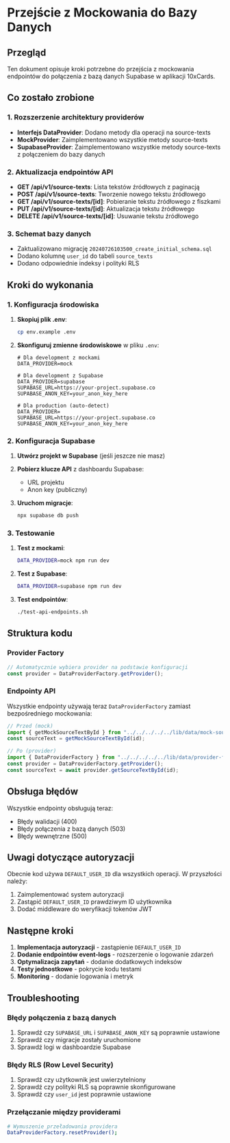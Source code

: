 # Przejście z Mockowania do Bazy Danych

## Przegląd

Ten dokument opisuje kroki potrzebne do przejścia z mockowania endpointów do połączenia z bazą danych Supabase w aplikacji 10xCards.

## Co zostało zrobione

### 1. Rozszerzenie architektury providerów

- **Interfejs DataProvider**: Dodano metody dla operacji na source-texts
- **MockProvider**: Zaimplementowano wszystkie metody source-texts
- **SupabaseProvider**: Zaimplementowano wszystkie metody source-texts z połączeniem do bazy danych

### 2. Aktualizacja endpointów API

- **GET /api/v1/source-texts**: Lista tekstów źródłowych z paginacją
- **POST /api/v1/source-texts**: Tworzenie nowego tekstu źródłowego
- **GET /api/v1/source-texts/[id]**: Pobieranie tekstu źródłowego z fiszkami
- **PUT /api/v1/source-texts/[id]**: Aktualizacja tekstu źródłowego
- **DELETE /api/v1/source-texts/[id]**: Usuwanie tekstu źródłowego

### 3. Schemat bazy danych

- Zaktualizowano migrację `20240726103500_create_initial_schema.sql`
- Dodano kolumnę `user_id` do tabeli `source_texts`
- Dodano odpowiednie indeksy i polityki RLS

## Kroki do wykonania

### 1. Konfiguracja środowiska

1. **Skopiuj plik .env**:

   ```bash
   cp env.example .env
   ```

2. **Skonfiguruj zmienne środowiskowe** w pliku `.env`:

   ```env
   # Dla development z mockami
   DATA_PROVIDER=mock

   # Dla development z Supabase
   DATA_PROVIDER=supabase
   SUPABASE_URL=https://your-project.supabase.co
   SUPABASE_ANON_KEY=your_anon_key_here

   # Dla production (auto-detect)
   DATA_PROVIDER=
   SUPABASE_URL=https://your-project.supabase.co
   SUPABASE_ANON_KEY=your_anon_key_here
   ```

### 2. Konfiguracja Supabase

1. **Utwórz projekt w Supabase** (jeśli jeszcze nie masz)

2. **Pobierz klucze API** z dashboardu Supabase:

   - URL projektu
   - Anon key (publiczny)

3. **Uruchom migracje**:
   ```bash
   npx supabase db push
   ```

### 3. Testowanie

1. **Test z mockami**:

   ```bash
   DATA_PROVIDER=mock npm run dev
   ```

2. **Test z Supabase**:

   ```bash
   DATA_PROVIDER=supabase npm run dev
   ```

3. **Test endpointów**:
   ```bash
   ./test-api-endpoints.sh
   ```

## Struktura kodu

### Provider Factory

```typescript
// Automatycznie wybiera provider na podstawie konfiguracji
const provider = DataProviderFactory.getProvider();
```

### Endpointy API

Wszystkie endpointy używają teraz `DataProviderFactory` zamiast bezpośredniego mockowania:

```typescript
// Przed (mock)
import { getMockSourceTextById } from "../../../../../lib/data/mock-source-text-store";
const sourceText = getMockSourceTextById(id);

// Po (provider)
import { DataProviderFactory } from "../../../../../lib/data/provider-factory";
const provider = DataProviderFactory.getProvider();
const sourceText = await provider.getSourceTextById(id);
```

## Obsługa błędów

Wszystkie endpointy obsługują teraz:

- Błędy walidacji (400)
- Błędy połączenia z bazą danych (503)
- Błędy wewnętrzne (500)

## Uwagi dotyczące autoryzacji

Obecnie kod używa `DEFAULT_USER_ID` dla wszystkich operacji. W przyszłości należy:

1. Zaimplementować system autoryzacji
2. Zastąpić `DEFAULT_USER_ID` prawdziwym ID użytkownika
3. Dodać middleware do weryfikacji tokenów JWT

## Następne kroki

1. **Implementacja autoryzacji** - zastąpienie `DEFAULT_USER_ID`
2. **Dodanie endpointów event-logs** - rozszerzenie o logowanie zdarzeń
3. **Optymalizacja zapytań** - dodanie dodatkowych indeksów
4. **Testy jednostkowe** - pokrycie kodu testami
5. **Monitoring** - dodanie logowania i metryk

## Troubleshooting

### Błędy połączenia z bazą danych

1. Sprawdź czy `SUPABASE_URL` i `SUPABASE_ANON_KEY` są poprawnie ustawione
2. Sprawdź czy migracje zostały uruchomione
3. Sprawdź logi w dashboardzie Supabase

### Błędy RLS (Row Level Security)

1. Sprawdź czy użytkownik jest uwierzytelniony
2. Sprawdź czy polityki RLS są poprawnie skonfigurowane
3. Sprawdź czy `user_id` jest poprawnie ustawione

### Przełączanie między providerami

```bash
# Wymuszenie przeładowania providera
DataProviderFactory.resetProvider();
```
